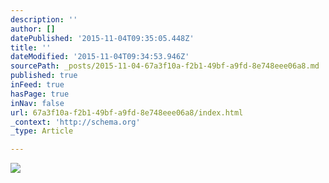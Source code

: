 ```yaml
---
description: ''
author: []
datePublished: '2015-11-04T09:35:05.448Z'
title: ''
dateModified: '2015-11-04T09:34:53.946Z'
sourcePath: _posts/2015-11-04-67a3f10a-f2b1-49bf-a9fd-8e748eee06a8.md
published: true
inFeed: true
hasPage: true
inNav: false
url: 67a3f10a-f2b1-49bf-a9fd-8e748eee06a8/index.html
_context: 'http://schema.org'
_type: Article

---
```

![](https://the-grid-user-content.s3-us-west-2.amazonaws.com/96b3d3a1-26a6-4c54-8d3d-eb13df99ed8f.png)